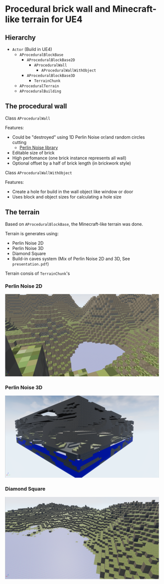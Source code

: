# Procedural brick wall and Minecraft-like terrain for UE4

## Hierarchy

* ```Actor``` (Build in UE4)
  * ```AProceduralBlockBase```
    * ```AProceduralBlockBase2D```
      * ```AProceduralWall```
        * ```AProceduralWallWithObject```
    * ```AProceduralBlockBase3D```
      * ```TerrainChunk```
  * ```AProceduralTerrain```
  * ```AProceduralBuilding```

## The procedural wall

Class ```AProceduralWall```

Features:

* Could be "destroyed" using 1D Perlin Noise or/and random circles cutting
  * [Perlin Noise library](https://github.com/Reputeless/PerlinNoise.git)
* Editable size of brick
* High perfomance (one brick instance represents all wall)
* Optional offset by a half of brick length (in brickwork style)

Class ```AProceduralWallWithObject```

Features:

* Create a hole for build in the wall object like window or door
* Uses block and object sizes for calculating a hole size

## The terrain

Based on `AProceduralBlockBase`, the Minecraft-like terrain was done.

Terrain is generates using:
 
* Perlin Noise 2D
* Perlin Noise 3D
* Diamond Square
* Build-in caves system (Mix of Perlin Noise 2D and 3D, See `presentation.pdf`)

Terrain consis of `TerrainChunk`'s

### Perlin Noise 2D

![Perlin Noise 2D](perlin_noise_2d.png)

### Perlin Noise 3D

![Perlin Noise 3D](perlin_noise_3d.png)

### Diamond Square

![Diamond Square](diamond_square.png)